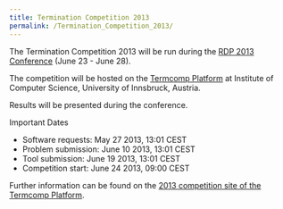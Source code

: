 ```yaml
---
title: Termination Competition 2013
permalink: /Termination_Competition_2013/
---
```


The Termination Competition 2013 will be run during the [RDP 2013 Conference](http://www.win.tue.nl/rdp2013/) (June 23 - June 28).

The competition will be hosted on the [Termcomp Platform](http://termcomp.uibk.ac.at) at Institute of Computer Science, University of Innsbruck, Austria.

Results will be presented during the conference.

Important Dates

-   Software requests: May 27 2013, 13:01 CEST
-   Problem submission: June 10 2013, 13:01 CEST
-   Tool submission: June 19 2013, 13:01 CEST
-   Competition start: June 24 2013, 09:00 CEST

Further information can be found on the [2013 competition site of the Termcomp Platform](http://termcomp.uibk.ac.at/2013/rules.html).
